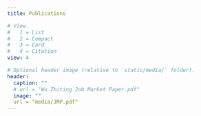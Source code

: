 ```yaml
---
title: Publications

# View.
#   1 = List
#   2 = Compact
#   3 = Card
#   4 = Citation
view: 4

# Optional header image (relative to `static/media/` folder).
header:
  caption: ""
  # url = "Wu Zhiting Job Market Paper.pdf"
  image: ""
  url = "media/JMP.pdf"
---
```

